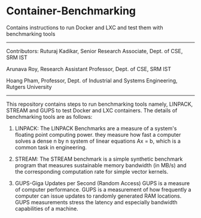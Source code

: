 # Container-Benchmarking
Contains instructions to run Docker and LXC and test them with benchmarking tools
________________________________________________________________________________________

Contributors:
  Ruturaj Kadikar, Senior Research Associate, Dept. of CSE, SRM IST
  
  Arunava Roy, Research Assistant Professor, Dept. of CSE, SRM IST
  
  Hoang Pham, Professor, Dept. of Industrial and Systems Engineering, Rutgers University
________________________________________________________________________________________

This repository contains steps to run benchmarking tools namely, LINPACK, STREAM and GUPS
to test Docker and LXC containers. The details of benchmarking tools are as follows:

1. LINPACK:
  The LINPACK Benchmarks are a measure of a system's floating point computing power. 
  they measure how fast a computer solves a dense n by n system of linear equations 
  Ax = b, which is a common task in engineering.

2. STREAM:
  The STREAM benchmark is a simple synthetic benchmark program that measures sustainable 
  memory bandwidth (in MB/s) and the corresponding computation rate for simple vector 
  kernels. 

3. GUPS-Giga Updates per Second (Random Access)
  GUPS is a measure of computer performance. GUPS is a measurement of how frequently a 
  computer can issue updates to randomly generated RAM locations. GUPS measurements 
  stress the latency and especially bandwidth capabilities of a machine.
